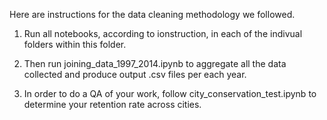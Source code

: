 Here are instructions for the data cleaning methodology we followed. 

1) Run all notebooks, according to ionstruction, in each of the indivual folders within this folder.

2) Then run joining_data_1997_2014.ipynb to aggregate all the data collected and produce output .csv files per each year.

3) In order to do a QA of your work, follow city_conservation_test.ipynb to determine your retention rate across cities. 
